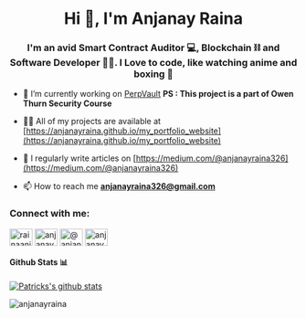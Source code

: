 <h1 align="center">Hi 👋, I'm Anjanay Raina</h1>
<h3 align="center">I'm an avid Smart Contract Auditor 💻, Blockchain ⛓️ and Software Developer 👨‍💻. I Love to code, like watching anime and boxing 🥊</h3>

- 🔭 I’m currently working on [PerpVault](github.com/anjanayraina/PerpetualVault)
**PS : This project is a part of Owen Thurn Security Course**

- 👨‍💻 All of my projects are available at [https://anjanayraina.github.io/my_portfolio_website](https://anjanayraina.github.io/my_portfolio_website)

- 📝 I regularly write articles on [https://medium.com/@anjanayraina326](https://medium.com/@anjanayraina326)

- 📫 How to reach me **anjanayraina326@gmail.com**
<h3 align="left">Connect with me:</h3>
<p align="left">
<a href="https://twitter.com/rainaanjan69745" target="blank"><img align="center" src="https://raw.githubusercontent.com/rahuldkjain/github-profile-readme-generator/master/src/images/icons/Social/twitter.svg" alt="rainaanjan69745" height="30" width="40" /></a>
<a href="https://linkedin.com/in/anjanay-raina-289716192/" target="blank"><img align="center" src="https://raw.githubusercontent.com/rahuldkjain/github-profile-readme-generator/master/src/images/icons/Social/linked-in-alt.svg" alt="anjanay-raina-289716192/" height="30" width="40" /></a>
<a href="https://medium.com/@anjanayraina326" target="blank"><img align="center" src="https://raw.githubusercontent.com/rahuldkjain/github-profile-readme-generator/master/src/images/icons/Social/medium.svg" alt="@anjanayraina326" height="30" width="40" /></a>
<a href="https://www.leetcode.com/anjanayraina/" target="blank"><img align="center" src="https://raw.githubusercontent.com/rahuldkjain/github-profile-readme-generator/master/src/images/icons/Social/leet-code.svg" alt="anjanayraina/" height="30" width="40" /></a>
</p>
    


#### Github Stats 📊

[![Patricks's github stats](https://github-readme-stats.vercel.app/api?username=anjanayraina)](https://github.com/anuraghazra/github-readme-stats)



<p><img align="left" src="https://github-readme-stats.vercel.app/api/top-langs?username=anjanayraina&show_icons=true&locale=en&layout=compact" alt="anjanayraina" /></p>




